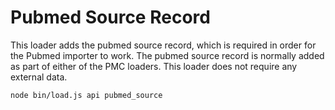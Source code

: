 # Pubmed Source Record

This loader adds the pubmed source record, which is required in order for the Pubmed importer
to work. The pubmed source record is normally added as part of either of the PMC loaders.
This loader does not require any external data.

```bash
node bin/load.js api pubmed_source
```

